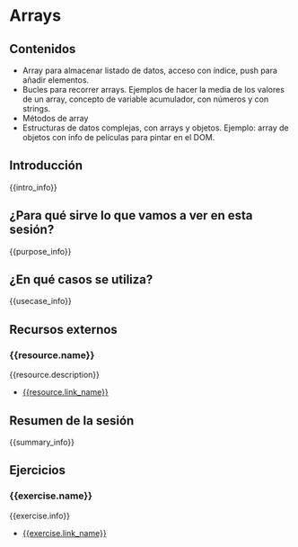 # Arrays

## Contenidos

- Array para almacenar listado de datos, acceso con índice, push para añadir elementos.
- Bucles para recorrer arrays. Ejemplos de hacer la media de los valores de un array, concepto de variable acumulador, con números y con strings.
- Métodos de array
- Estructuras de datos complejas, con arrays y objetos. Ejemplo: array de objetos con info de películas para pintar en el DOM.

## Introducción

{{intro_info}}


## ¿Para qué sirve lo que vamos a ver en esta sesión?

{{purpose_info}}


## ¿En qué casos se utiliza?

{{usecase_info}}


## Recursos externos

### {{resource.name}}

{{resource.description}}

- [{{resource.link_name}}]({{resource.url}})


## Resumen de la sesión

{{summary_info}}


## Ejercicios

### {{exercise.name}}

{{exercise.info}}

- [{{exercise.link_name}}]({{exercise.url}})

